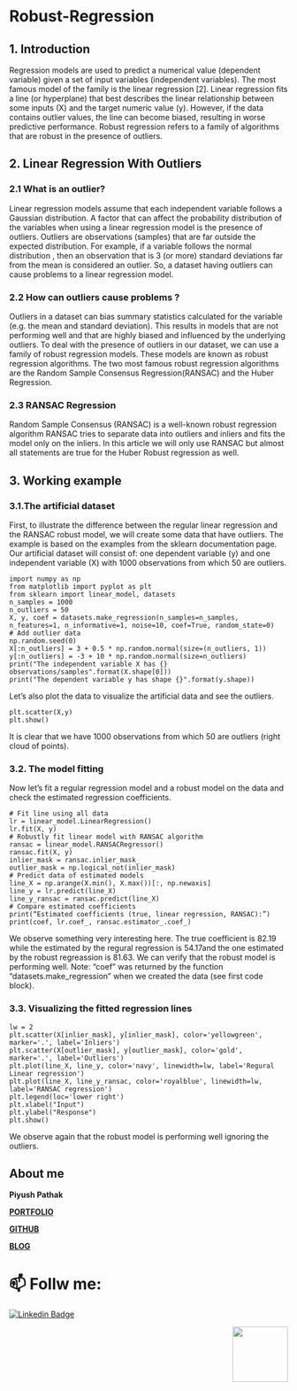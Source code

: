 # Robust-Regression

## 1. Introduction
Regression models are used to predict a numerical value (dependent variable) given a set of input variables (independent variables). The most famous model of the family is the linear regression [2].
Linear regression fits a line (or hyperplane) that best describes the linear relationship between some inputs (X) and the target numeric value (y).
However, if the data contains outlier values, the line can become biased, resulting in worse predictive performance. Robust regression refers to a family of algorithms that are robust in the presence of outliers.


## 2. Linear Regression With Outliers
### 2.1 What is an outlier?
Linear regression models assume that each independent variable follows a Gaussian distribution. A factor that can affect the probability distribution of the variables when using a linear regression model is the presence of outliers. Outliers are observations (samples) that are far outside the expected distribution.
For example, if a variable follows the normal distribution , then an observation that is 3 (or more) standard deviations far from the mean is considered an outlier. So, a dataset having outliers can cause problems to a linear regression model.

### 2.2 How can outliers cause problems ?
Outliers in a dataset can bias summary statistics calculated for the variable (e.g. the mean and standard deviation). This results in models that are not performing well and that are highly biased and influenced by the underlying outliers.
To deal with the presence of outliers in our dataset, we can use a family of robust regression models. These models are known as robust regression algorithms. The two most famous robust regression algorithms are the Random Sample Consensus Regression(RANSAC) and the Huber Regression.

### 2.3 RANSAC Regression
Random Sample Consensus (RANSAC) is a well-known robust regression algorithm 
RANSAC tries to separate data into outliers and inliers and fits the model only on the inliers.
In this article we will only use RANSAC but almost all statements are true for the Huber Robust regression as well.

## 3. Working example
### 3.1.The artificial dataset
First, to illustrate the difference between the regular linear regression and the RANSAC robust model, we will create some data that have outliers. The example is based on the examples from the sklearn documentation page.
Our artificial dataset will consist of: one dependent variable (y) and one independent variable (X) with 1000 observations from which 50 are outliers.
```
import numpy as np
from matplotlib import pyplot as plt
from sklearn import linear_model, datasets
n_samples = 1000
n_outliers = 50
X, y, coef = datasets.make_regression(n_samples=n_samples, n_features=1, n_informative=1, noise=10, coef=True, random_state=0)
# Add outlier data
np.random.seed(0)
X[:n_outliers] = 3 + 0.5 * np.random.normal(size=(n_outliers, 1))
y[:n_outliers] = -3 + 10 * np.random.normal(size=n_outliers)
print("The independent variable X has {} observations/samples".format(X.shape[0]))
print("The dependent variable y has shape {}".format(y.shape))
```

Let’s also plot the data to visualize the artificial data and see the outliers.
```
plt.scatter(X,y)
plt.show()
```


It is clear that we have 1000 observations from which 50 are outliers (right cloud of points).

### 3.2. The model fitting
Now let’s fit a regular regression model and a robust model on the data and check the estimated regression coefficients.

```
# Fit line using all data
lr = linear_model.LinearRegression()
lr.fit(X, y)
# Robustly fit linear model with RANSAC algorithm
ransac = linear_model.RANSACRegressor()
ransac.fit(X, y)
inlier_mask = ransac.inlier_mask_
outlier_mask = np.logical_not(inlier_mask)
# Predict data of estimated models
line_X = np.arange(X.min(), X.max())[:, np.newaxis]
line_y = lr.predict(line_X)
line_y_ransac = ransac.predict(line_X)
# Compare estimated coefficients
print(“Estimated coefficients (true, linear regression, RANSAC):”)
print(coef, lr.coef_, ransac.estimator_.coef_)
```

We observe something very interesting here. The true coefficient is 82.19 while the estimated by the regural regression is 54.17and the one estimated by the robust regreassion is 81.63. We can verify that the robust model is performing well.
Note: “coef” was returned by the function “datasets.make_regression” when we created the data (see first code block).

### 3.3. Visualizing the fitted regression lines
```
lw = 2
plt.scatter(X[inlier_mask], y[inlier_mask], color='yellowgreen', marker='.', label='Inliers')
plt.scatter(X[outlier_mask], y[outlier_mask], color='gold', marker='.', label='Outliers')
plt.plot(line_X, line_y, color='navy', linewidth=lw, label='Regural Linear regression')
plt.plot(line_X, line_y_ransac, color='royalblue', linewidth=lw, label='RANSAC regression')
plt.legend(loc='lower right')
plt.xlabel("Input")
plt.ylabel("Response")
plt.show()
```

We observe again that the robust model is performing well ignoring the outliers.

## About me

**Piyush Pathak**

[**PORTFOLIO**](https://anirudhrapathak3.wixsite.com/piyush)

[**GITHUB**](https://github.com/piyushpathak03)

[**BLOG**](https://medium.com/@piyushpathak03)


# 📫 Follw me: 

[![Linkedin Badge](https://img.shields.io/badge/-PiyushPathak-blue?style=flat-square&logo=Linkedin&logoColor=white&link=https://www.linkedin.com/in/piyushpathak03/)](https://www.linkedin.com/in/piyushpathak03/)

<p  align="right"><img height="100" src = "https://media.giphy.com/media/l3URDstnIjBNY7rwLB/giphy.gif"></p>
